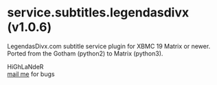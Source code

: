 service.subtitles.legendasdivx (v1.0.6)
=========================

LegendasDivx.com subtitle service plugin for XBMC 19 Matrix or newer.<br>
Ported from the Gotham (python2) to Matrix (python3).


HiGhLaNdeR
<br><a href="mailto:highlander@teknorage.com">mail me</a> for bugs
